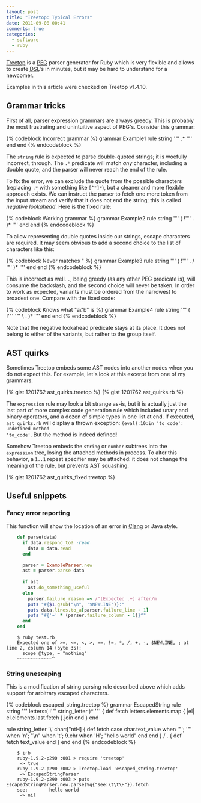 ```yaml
---
layout: post
title: "Treetop: Typical Errors"
date: 2011-09-08 00:41
comments: true
categories:
  - software
  - ruby
---
```


[Treetop][] is a [<abbr title="Parsing expression grammar">PEG</abbr>][peg] parser generator for Ruby which is very flexible and allows to create <abbr title="Domain Specific Language">DSL</abbr>'s in minutes, but it may be hard to understand for a newcomer.
<!--more-->

Examples in this article were checked on Treetop v1.4.10.

  [treetop]: http://treetop.rubyforge.org/
  [peg]: http://en.wikipedia.org/wiki/Parser_expression_grammar

Grammar tricks
--------------

First of all, parser expression grammars are always greedy. This is probably the most frustrating and unintuitive aspect of PEG's. Consider this grammar:

{% codeblock Incorrect grammar %}
grammar Example1
  rule string
    '"' .* '"'
  end
end
{% endcodeblock %}

The `string` rule is expected to parse double-quoted strings; it is woefully incorrect, through. The `.*` predicate will match *any* character, including a double quote, and the parser will never reach the end of the rule.

To fix the error, we can exclude the quote from the possible characters (replacing `.*` with something like `[^"]*`), but a cleaner and more flexible approach exists. We can instruct the parser to fetch one more token from the input stream and verify that it does not end the string; this is called *negative lookahead*. Here is the fixed rule:

{% codeblock Working grammar %}
grammar Example2
  rule string
    '"' ( !'"' . )* '"'
  end
end
{% endcodeblock %}

To allow representing double quotes inside our strings, escape characters are required. It may seem obvious to add a second choice to the list of characters like this:

{% codeblock Never matches \" %}
grammar Example3
  rule string
    '"' ( !'"' . / '\"' )* '"'
  end
end
{% endcodeblock %}

This is incorrect as well. `.`, being greedy (as any other PEG predicate is), will consume the backslash, and the second choice will never be taken. In order to work as expected, variants must be ordered from the narrowest to broadest one. Compare with the fixed code:

{% codeblock Knows what \"a\\\"b\" is %}
grammar Example4
  rule string
    '"' ( !'"' '\"' \ . )* '"'
  end
end
{% endcodeblock %}

Note that the negative lookahead predicate stays at its place. It does not belong to either of the variants, but rather to the group itself.

AST quirks
----------

Sometimes Treetop embeds some AST nodes into another nodes when you do not expect this. For example, let's look at this excerpt from one of my grammars:

{% gist 1201762 ast_quirks.treetop %}
{% gist 1201762 ast_quirks.rb %}

The `expression` rule may look a bit strange as-is, but it is actually just the last part of more complex code generation rule which included unary and binary operators, and a dozen of simple types in one list at end. If executed, `ast_quirks.rb` will display a thrown exception: <code>(eval):10:in 'to_code': undefined method 'to_code'</code>. But the method is indeed defined!

Somehow Treetop embeds the `string` or `number` subtrees into the `expression` tree, losing the attached methods in process. To alter this behavior, a `1..1` repeat specifier may be attached: it does not change the meaning of the rule, but prevents AST squashing.

{% gist 1201762 ast_quirks_fixed.treetop %}

Useful snippets
---------------

### Fancy error reporting

This function will show the location of an error in [Clang][] or Java style.

``` ruby
    def parse(data)
      if data.respond_to? :read
        data = data.read
      end
    
      parser = ExampleParser.new
      ast = parser.parse data
      
      if ast
        ast.do_something_useful
      else
        parser.failure_reason =~ /^(Expected .+) after/m
        puts "#{$1.gsub("\n", '$NEWLINE')}:"
        puts data.lines.to_a[parser.failure_line - 1]
        puts "#{'~' * (parser.failure_column - 1)}^"
      end
    end
```

``` console
    $ ruby test.rb
    Expected one of >=, <=, <, >, ==, !=, *, /, +, -, $NEWLINE, ; at line 2, column 14 (byte 35):
      scope @type, = "nothing"
    ~~~~~~~~~~~~~^
```

  [clang]: http://clang.llvm.org/

### String unescaping

This is a modification of string parsing rule described above which adds support for arbitrary escaped characters.

{% codeblock escaped_string\.treetop %}
grammar EscapedString
  rule string
    '"' letters:( !'"' string_letter )* '"' {
      def fetch
        letters.elements.map { |el| el.elements.last.fetch }.join
      end
    }
  end

  rule string_letter
    '\\' char:["ntH] {
      def fetch
        case char.text_value
          when '"'; '"'
          when 'n'; "\n"
          when 't'; 9.chr
          when 'H'; "hello world"
        end
      end
    }
    /
    . {
      def fetch
        text_value
      end
    }
  end
end
{% endcodeblock %}

``` console
    $ irb
    ruby-1.9.2-p290 :001 > require 'treetop'
     => true 
    ruby-1.9.2-p290 :002 > Treetop.load 'escaped_string.treetop'
     => EscapedStringParser 
    ruby-1.9.2-p290 :003 > puts EscapedStringParser.new.parse(%q{"see:\t\t\H"}).fetch
    see:		hello world
     => nil 
```
